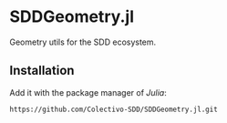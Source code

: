 # SDDGeometry.jl
Geometry utils for the SDD ecosystem.

## Installation
Add it with the package manager of *Julia*:

~~~
https://github.com/Colectivo-SDD/SDDGeometry.jl.git
~~~

